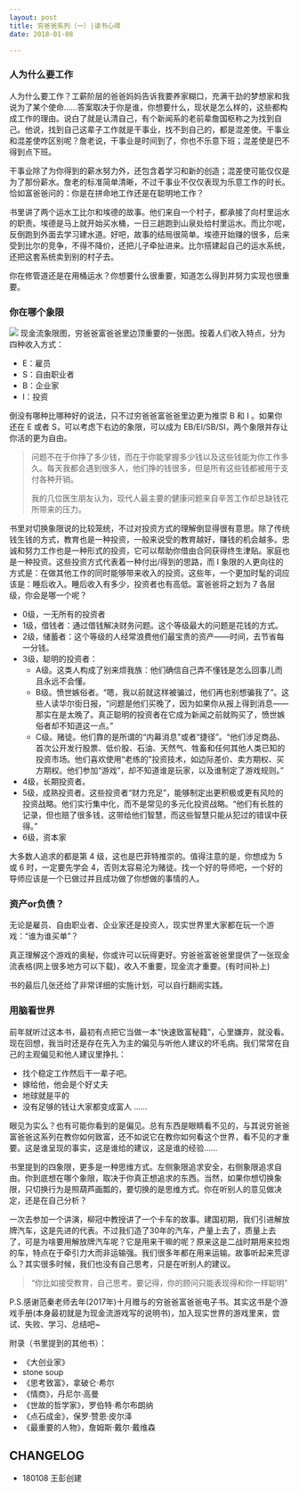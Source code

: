 ```yaml
---
layout: post
title: 穷爸爸系列（一）|读书心得
date: 2018-01-08

---
```


### 人为什么要工作
人为什么要工作？工薪阶层的爸爸妈妈告诉我要养家糊口，充满干劲的梦想家和我说为了某个使命……答案取决于你是谁，你想要什么，现状是怎么样的，这些都构成工作的理由。说白了就是认清自己，有个新闻系的老前辈詹国枢称之为找到自己。他说，找到自己这辈子工作就是干事业，找不到自己的，都是混差使。干事业和混差使咋区别呢？詹老说，干事业是时间到了，你也不乐意下班；混差使是巴不得到点下班。

干事业除了为你得到的薪水努力外，还包含着学习和新的创造；混差使可能仅仅是为了那份薪水。詹老的标准简单清晰，不过干事业不仅仅表现为乐意工作的时长。恰如富爸爸问的：你是在拼命地工作还是在聪明地工作？

书里讲了两个运水工比尔和埃德的故事。他们来自一个村子，都承接了向村里运水的职责。埃德是马上就开始买水桶，一日三趟跑到山泉处给村里运水。而比尔呢，反倒跑到外面去学习建水道。好吧，故事的结局很简单。埃德开始赚的很多，后来受到比尔的竞争，不得不降价，还把儿子牵扯进来。比尔搭建起自己的运水系统，还把这套系统卖到别的村子去。

你在修管道还是在用桶运水？你想要什么很重要，知道怎么得到并努力实现也很重要。

### 你在哪个象限
![](https://timgsa.baidu.com/timg?image&quality=80&size=b9999_10000&sec=1516023763&di=dca753af502df82cb8e83e8b8262bb8c&imgtype=jpg&er=1&src=http%3A%2F%2Fi6.hexunimg.cn%2F2013-09-27%2F158385587.jpg)
现金流象限图，穷爸爸富爸爸里边顶重要的一张图。按着人们收入特点，分为四种收入方式：

+ E：雇员
+ S：自由职业者
+ B：企业家
+ I：投资

倒没有哪种比哪种好的说法，只不过穷爸爸富爸爸里边更为推崇 B 和 I 。如果你还在 E 或者 S，可以考虑下右边的象限，可以成为 EB/EI/SB/SI，两个象限并存让你活的更为自由。

> 问题不在于你挣了多少钱，而在于你能掌握多少钱以及这些钱能为你工作多久。每天我都会遇到很多人，他们挣的钱很多，但是所有这些钱都被用于支付各种开销。
>
> 我的几位医生朋友认为，现代人最主要的健康问题来自辛苦工作却总缺钱花所带来的压力。

书里对切换象限说的比较笼统，不过对投资方式的理解倒显得很有意思。除了传统钱生钱的方式，教育也是一种投资，一般来说受的教育越好，赚钱的机会越多。忠诚和努力工作也是一种形式的投资，它可以帮助你借由合同获得终生津贴。家庭也是一种投资。这些投资方式代表着一种付出/得到的思路，而 I 象限的人更向往的方式是：在做其他工作的同时能够带来收入的投资。这些年，一个更加时髦的词应该是：睡后收入。睡后收入有多少，投资者也有高低。富爸爸将之划为 7 各层级，你会是哪一个呢？

+ 0级，一无所有的投资者
+ 1级，借钱者：通过借钱解决财务问题。这个等级最大的问题是花钱的方式。
+ 2级，储蓄者：这个等级的人经常浪费他们最宝贵的资产——时间，去节省每一分钱。
+ 3级，聪明的投资者：
    + A级。这类人构成了别来烦我族：他们确信自己弄不懂钱是怎么回事儿而且永远不会懂。
    + B级。愤世嫉俗者。“嗯，我以前就这样被骗过，他们再也别想骗我了”。这些人读华尔街日报，“问题是他们买晚了，因为如果你从报上得到消息——那实在是太晚了。真正聪明的投资者在它成为新闻之前就购买了，愤世嫉俗者却不知道这一点。”
    + C级。赌徒。他们靠的是所谓的“内幕消息”或者“捷径”。“他们涉足商品、首次公开发行股票、低价股、石油、天然气、牲畜和任何其他人类已知的投资市场。他们喜欢使用“老练的”投资技术，如边际差价、卖方期权、买方期权。他们参加“游戏”，却不知道谁是玩家，以及谁制定了游戏规则。”
+ 4级，长期投资者。
+ 5级，成熟投资者。这些投资者“财力充足”，能够制定出更积极或更有风险的投资战略。他们实行集中化，而不是常见的多元化投资战略。“他们有长胜的记录，但也赔了很多钱，这带给他们智慧，而这些智慧只能从犯过的错误中获得。”
+ 6级，资本家

大多数人追求的都是第 4 级，这也是巴菲特推崇的。值得注意的是，你想成为 5 或 6 时，一定要先学会 4，否则太容易沦为赌徒。找一个好的导师吧，一个好的导师应该是一个已做过并且成功做了你想做的事情的人。

### 资产or负债？

无论是雇员、自由职业者、企业家还是投资人，现实世界里大家都在玩一个游戏：“谁为谁买单”？

真正理解这个游戏的奥秘，你或许可以玩得更好。穷爸爸富爸爸里提供了一张现金流表格(网上很多地方可以下载)，收入不重要，现金流才重要。(有时间补上)

书的最后几张还给了非常详细的实施计划，可以自行翻阅实践。



### 用脑看世界

前年就听过这本书，最初有点把它当做一本“快速致富秘籍”，心里嫌弃，就没看。现在回想，我当时还是存在先入为主的偏见与听他人建议的坏毛病。我们常常在自己的主观偏见和他人建议里挣扎：

+ 找个稳定工作然后干一辈子吧。
+ 嫁给他，他会是个好丈夫
+ 地球就是平的
+ 没有足够的钱让大家都变成富人
  ……

眼见为实么？也有可能你看到的是偏见。总有东西是眼睛看不见的，与其说穷爸爸富爸爸这系列在教你如何致富，还不如说它在教你如何看这个世界，看不见的才重要。这是谁呈现的事实，这是谁给的建议，这是谁的经验……

书里提到的四象限，更多是一种思维方式。左侧象限追求安全，右侧象限追求自由。你到底想在哪个象限，取决于你真正想追求的东西。当然，如果你想切换象限，只切换行为是照葫芦画瓢的，要切换的是思维方式。你在听别人的意见做决定，还是在自己分析？

一次去参加一个讲演，柳冠中教授讲了一个卡车的故事。建国初期，我们引进解放牌汽车，这是先进的代表。不过我们造了30年的汽车，产量上去了，质量上去了，可是为啥要用解放牌汽车呢？它是用来干嘛的呢？原来这是二战时期用来拉炮的车，特点在于牵引力大而非运输强。我们很多年都在用来运输。故事听起来荒谬么？其实很多时候，我们也没有自己思考，只是在听别人的建议。

> “你比如接受教育，自己思考。要记得，你的顾问只能表现得和你一样聪明”

P.S.感谢范秦老师去年(2017年)十月赠与的穷爸爸富爸爸电子书。其实这书是个游戏手册(本身最初就是为现金流游戏写的说明书)，加入现实世界的游戏里来，尝试、失败、学习、总结吧~

附录（书里提到的其他书）：
+ 《大创业家》
+ stone soup
+ 《思考致富》，拿破仑·希尔
+ 《情商》，丹尼尔·高曼
+ 《世故的哲学家》，罗伯特·希尔布朗纳
+ 《点石成金》，保罗·赞恩·皮尔泽
+ 《最重要的人物》，詹姆斯·戴尔·戴维森


## CHANGELOG
+ 180108 王彭创建
